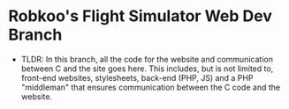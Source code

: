 # Robkoo's Flight Simulator Web Dev Branch

- TLDR: In this branch, all the code for the website and communication between C and the site goes here. This includes, but is not limited to, front-end websites, stylesheets, back-end (PHP, JS) and a PHP "middleman" that ensures communication between the C code and the website.
